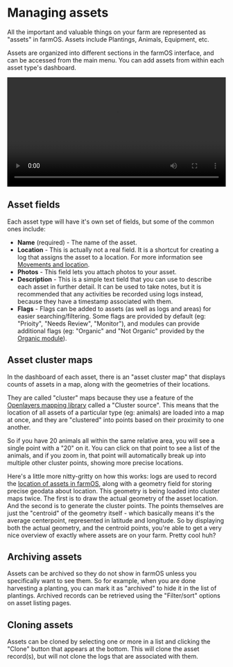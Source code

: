 # Managing assets

All the important and valuable things on your farm are represented as "assets"
in farmOS. Assets include Plantings, Animals, Equipment, etc.

Assets are organized into different sections in the farmOS interface, and can
be accessed from the main menu. You can add assets from within each asset type's
dashboard.

<video width="100%" controls>
  <source src="/demo/assets.mp4" type="video/mp4">
</video>

## Asset fields

Each asset type will have it's own set of fields, but some of the common ones
include:

* **Name** (required) - The name of the asset.
* **Location** - This is actually not a real field. It is a shortcut for
  creating a log that assigns the asset to a location. For more information see
  [Movements and location].
* **Photos** - This field lets you attach photos to your asset.
* **Description** - This is a simple text tield that you can use to describe
  each asset in further detail. It can be used to take notes, but it is
  recommended that any activities be recorded using logs instead, because they
  have a timestamp associated with them.
* **Flags** - Flags can be added to assets (as well as logs and areas) for
  easier searching/filtering. Some flags are provided by default (eg:
  "Prioity", "Needs Review", "Monitor"), and modules can provide additional
  flags (eg: "Organic" and "Not Organic" provided by the [Organic module]).

## Asset cluster maps

In the dashboard of each asset, there is an "asset cluster map" that displays
counts of assets in a map, along with the geometries of their locations.

They are called "cluster" maps because they use a feature of the
[Openlayers mapping library] called a "Cluster source". This means that the
location of all assets of a particular type (eg: animals) are loaded into a map
at once, and they are "clustered" into points based on their proximity to one
another.

So if you have 20 animals all within the same relative area, you will see a
single point with a "20" on it. You can click on that point to see a list of the
animals, and if you zoom in, that point will automatically break up into
multiple other cluster points, showing more precise locations.

Here's a little more nitty-gritty on how this works: logs are used to record
the [location of assets in farmOS], along with a geometry field for storing
precise geodata about location. This geometry is being loaded into cluster maps
twice. The first is to draw the actual geometry of the asset location. And the
second is to generate the cluster points. The points themselves are just the
"centroid" of the geometry itself - which basically means it's the average
centerpoint, represented in latitude and longitude. So by displaying both the
actual geometry, and the centroid points, you're able to get a very nice
overview of exactly where assets are on your farm. Pretty cool huh?

## Archiving assets

Assets can be archived so they do not show in farmOS unless you specifically
want to see them. So for example, when you are done harvesting a planting, you
can mark it as "archived" to hide it in the list of plantings. Archived records
can be retrieved using the "Filter/sort" options on asset listing pages.

## Cloning assets

Assets can be cloned by selecting one or more in a list and clicking the "Clone"
button that appears at the bottom. This will clone the asset record(s), but will
not clone the logs that are associated with them.

[Movements and location]: /guide/location
[Organic module]: /guide/contrib/organic
[Openlayers mapping library]: http://openlayers.org
[location of assets in farmOS]: /guide/location

